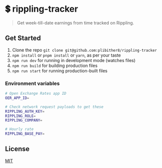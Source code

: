 # 💲 rippling-tracker

> Get week-till-date earnings from time tracked on Rippling.

## Get Started

1. Clone the repo `git clone git@github.com:plibither8/rippling-tracker`
2. `npm install` or `pnpm install` or `yarn`, as per your taste
3. `npm run dev` for running in development mode (watches files)
4. `npm run build` for building production files
5. `npm run start` for running production-built files

### Environment variables

```bash
# Open Exchange Rates app ID
OER_APP_ID=

# Check network request payloads to get these
RIPPLING_AUTH_KEY=
RIPPLING_ROLE=
RIPPLING_COMPANY=

# Hourly rate
RIPPLING_BASE_PAY=
```

## License

[MIT](LICENSE)
